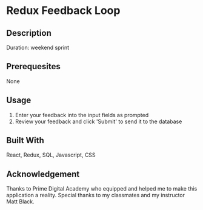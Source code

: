 # Redux Feedback Loop

## Description

Duration: weekend sprint



## Prerequesites
None

## Usage
1. Enter your feedback into the input fields as prompted
2. Review your feedback and click 'Submit' to send it to the database 

## Built With
React, Redux, SQL, Javascript, CSS

## Acknowledgement
Thanks to Prime Digital Academy who equipped and helped me to make this application a reality. Special thanks to my classmates and my instructor Matt Black.
